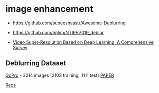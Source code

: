# image enhancement

- https://github.com/subeeshvasu/Awesome-Deblurring

- https://github.com/hjSim/NTIRE2019_deblur

- [Video Super-Resolution Based on Deep Learning: A Comprehensive Survey](https://arxiv.org/pdf/2007.12928.pdf)
 
## Deblurring Dataset

[GoPro](https://seungjunnah.github.io/Datasets/gopro) - 3214 images (2103 training, 1111 test) [PAPER](https://openaccess.thecvf.com/content_cvpr_2017/papers/Nah_Deep_Multi-Scale_Convolutional_CVPR_2017_paper.pdf)

[Reds](https://seungjunnah.github.io/Datasets/reds)

